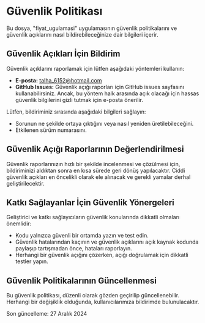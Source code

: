 # Güvenlik Politikası

Bu dosya, "fiyat_ugulamasi" uygulamasının güvenlik politikalarını ve güvenlik açıklarını nasıl bildirebileceğinize dair bilgileri içerir.

## Güvenlik Açıkları İçin Bildirim

Güvenlik açıklarını raporlamak için lütfen aşağıdaki yöntemleri kullanın:

- **E-posta:** [talha_6152@hotmail.com](mailto:talha_6152@hotmail.com)
- **GitHub Issues:** Güvenlik açığı raporları için GitHub issues sayfasını kullanabilirsiniz. Ancak, bu yöntem halk arasında açık olacağı için hassas güvenlik bilgilerini gizli tutmak için e-posta önerilir.
  
Lütfen, bildiriminiz sırasında aşağıdaki bilgileri sağlayın:
- Sorunun ne şekilde ortaya çıktığını veya nasıl yeniden üretilebileceğini.
- Etkilenen sürüm numarasını.

## Güvenlik Açığı Raporlarının Değerlendirilmesi

Güvenlik raporlarınızın hızlı bir şekilde incelenmesi ve çözülmesi için, bildiriminizi aldıktan sonra en kısa sürede geri dönüş yapılacaktır. Ciddi güvenlik açıkları en öncelikli olarak ele alınacak ve gerekli yamalar derhal geliştirilecektir.

## Katkı Sağlayanlar İçin Güvenlik Yönergeleri

Geliştirici ve katkı sağlayıcıların güvenlik konularında dikkatli olmaları önemlidir:
- Kodu yalnızca güvenli bir ortamda yazın ve test edin.
- Güvenlik hatalarından kaçının ve güvenlik açıklarını açık kaynak kodunda paylaşıp tartışmadan önce, hataları raporlayın.
- Herhangi bir güvenlik açığını çözerken, açığı doğrulamak için dikkatli testler yapın.

## Güvenlik Politikalarının Güncellenmesi

Bu güvenlik politikası, düzenli olarak gözden geçirilip güncellenebilir. Herhangi bir değişiklik olduğunda, kullanıcılarımıza bildirimde bulunulacaktır.

Son güncelleme: 27 Aralık 2024
